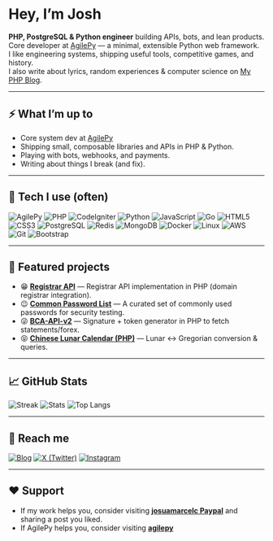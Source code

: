 # Hey, I’m Josh

**PHP, PostgreSQL & Python engineer** building APIs, bots, and lean products.  
Core developer at [AgilePy](https://agilepy.com) — a minimal, extensible Python web framework.  
I like engineering systems, shipping useful tools, competitive games, and history.  
I also write about lyrics, random experiences & computer science on [My PHP Blog](https://josuamarcelc.com).

---

## ⚡ What I’m up to
- Core system dev at [AgilePy](https://agilepy.com)  
- Shipping small, composable libraries and APIs in PHP & Python.  
- Playing with bots, webhooks, and payments.  
- Writing about things I break (and fix).  

---

## 🧰 Tech I use (often)

![AgilePy](https://img.shields.io/badge/AgilePy.com-0A84FF?logo=python&logoColor=white&labelColor=0A0A0A)
![PHP](https://img.shields.io/badge/PHP-777BB4?logo=php&logoColor=white)
![CodeIgniter](https://img.shields.io/badge/CodeIgniter-EF4223?logo=codeigniter&logoColor=white)
![Python](https://img.shields.io/badge/Python-3776AB?logo=python&logoColor=white)
![JavaScript](https://img.shields.io/badge/JavaScript-F7DF1E?logo=javascript&logoColor=black)
![Go](https://img.shields.io/badge/Go-00ADD8?logo=go&logoColor=white)
![HTML5](https://img.shields.io/badge/HTML5-E34F26?logo=html5&logoColor=white)
![CSS3](https://img.shields.io/badge/CSS3-1572B6?logo=css3&logoColor=white)
![PostgreSQL](https://img.shields.io/badge/PostgreSQL-4169E1?logo=postgresql&logoColor=white)
![Redis](https://img.shields.io/badge/Redis-DC382D?logo=redis&logoColor=white)
![MongoDB](https://img.shields.io/badge/MongoDB-47A248?logo=mongodb&logoColor=white)
![Docker](https://img.shields.io/badge/Docker-2496ED?logo=docker&logoColor=white)
![Linux](https://img.shields.io/badge/Linux-FCC624?logo=linux&logoColor=black)
![AWS](https://img.shields.io/badge/AWS-232F3E?logo=amazonaws&logoColor=white)
![Git](https://img.shields.io/badge/Git-F05032?logo=git&logoColor=white)
![Bootstrap](https://img.shields.io/badge/Bootstrap-7952B3?logo=bootstrap&logoColor=white)

---

## 📌 Featured projects

- 😁 **[Registrar API](https://github.com/josuamarcelc/registrar-api)** — Registrar API implementation in PHP (domain registrar integration).
- 😉 **[Common Password List](https://github.com/josuamarcelc/common-password-list)** — A curated set of commonly used passwords for security testing.
- 😜 **[BCA-API-v2](https://github.com/josuamarcelc/BCA-API-v2)** — Signature + token generator in PHP to fetch statements/forex.
- 😝 **[Chinese Lunar Calendar (PHP)](https://github.com/josuamarcelc/chinese-lunar-calendar-plugins)** — Lunar ↔ Gregorian conversion & queries.

---

## 📈 GitHub Stats

![Streak](https://streak-stats.demolab.com?user=josuamarcelc)
![Stats](https://github-readme-stats.vercel.app/api?username=josuamarcelc&show_icons=true)
![Top Langs](https://github-readme-stats.vercel.app/api/top-langs/?username=josuamarcelc&layout=compact)

---

## 💬 Reach me

[![Blog](https://img.shields.io/badge/Blog-josuamarcelc.com-0a0a0a?logo=wordpress&logoColor=white)](https://josuamarcelc.com)
[![X (Twitter)](https://img.shields.io/badge/@josuamarcelc-000000?logo=x&logoColor=white)](https://x.com/josuamarcelc)
[![Instagram](https://img.shields.io/badge/Instagram-E4405F?logo=instagram&logoColor=white)](https://instagram.com/josuamarcelc)

---

## ❤️ Support

-  If my work helps you, consider visiting **[josuamarcelc Paypal](https://paypal.me/josuamarcelc)** and sharing a post you liked.
-  If AgilePy helps you, consider visiting **[agilepy](https://agilepy.com/donate/)**
